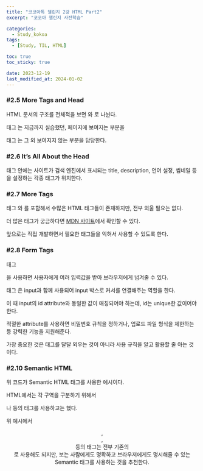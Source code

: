 ```yaml
---
title: "코코아톡 챌린지 2강 HTML Part2"
excerpt: "코코아 챌린지 사전학습"

categories:
  - Study_kokoa
tags:
  - [Study, TIL, HTML]

toc: true
toc_sticky: true

date: 2023-12-19
last_modified_at: 2024-01-02
---
```


### #2.5 More Tags and Head

<script src="https://gist.github.com/Seori15/4686eb7b8b1047f201b418204c2dfa16.js"></script>

HTML 문서의 구조를 전체적을 보면 <head>와 <body>로 나뉜다.

태그 <body>는 지금까지 실습했던, 페이지에 보여지는 부분을

태그 <head>는 그 외 보여지지 않는 부분을 담당한다.

### #2.6 It’s All About the Head

<script src="https://gist.github.com/Seori15/4441f7a999e185490b505bf555a98177.js"></script>

태그 <head> 안에는 사이트가 검색 엔진에서 표시되는 title, description, 언어 설정, 썸네일 등을 설정하는 각종 태그가 위치한다.

### #2.7 More Tags

태그 <head>와 <body>를 포함해서 수많은 HTML 태그들이 존재하지만, 전부 외울 필요는 없다.

더 많은 태그가 궁금하다면 <a href="https://developer.mozilla.org/en-US/docs/Web/HTML/Element">MDN 사이트</a>에서 확인할 수 있다.

앞으로는 직접 개발하면서 필요한 태그들을 익혀서 사용할 수 있도록 한다.

### #2.8 Form Tags

<script src="https://gist.github.com/Seori15/3e5a4ed8a7f66bb2f8051bbb1fe6bcce.js"></script>

태그 <form>을 사용하면 사용자에게 여러 입력값을 받아 브라우저에게 넘겨줄 수 있다.

태그 <label>은 input과 함께 사용되어 input 박스로 커서를 연결해주는 역할을 한다.

이 때 input의 id attribute와 동일한 값이 매칭되어야 하는데, id는 unique한 값이어야 한다.

적절한 attribute를 사용하면 비밀번호 규칙을 정하거나, 업로드 파일 형식을 제한하는 등 강력한 기능을 지원해준다.

가장 중요한 것은 태그를 달달 외우는 것이 아니라 사용 규칙을 알고 활용할 줄 아는 것이다.

### #2.10 Semantic HTML

<script src="https://gist.github.com/Seori15/645519565346beb97a8d9d7a5236c67b.js"></script>

위 코드가 Semantic HTML 태그를 사용한 예시이다.

HTML에서는 각 구역을 구분하기 위해서 <div>나 <span> 등의 태그를 사용하고는 했다.

위 예시에서 <header>, <main>, <footer> 등의 태그는 전부 기존의 <div>로 사용해도 되지만, 보는 사람에게도 명확하고 브라우저에게도 명시해줄 수 있는 Semantic 태그를 사용하는 것을 추천한다.
